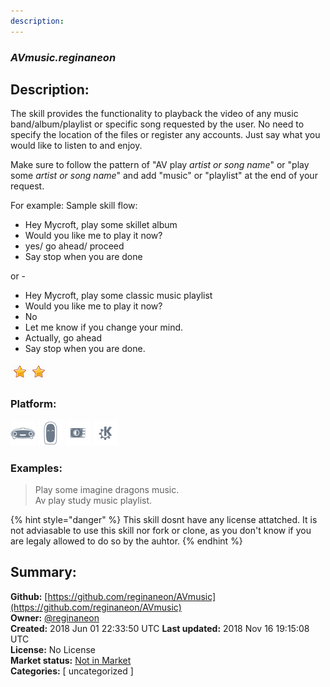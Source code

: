 ```yaml
---
description: 
---
```


### _AVmusic.reginaneon_  
## Description:  
The skill provides the functionality to playback the video of any music band/album/playlist
or specific song requested by the user. No need to specify the location of the files or register any accounts.
Just say what you would like to listen to and enjoy.

Make sure to follow the pattern of "AV play *artist or song name*" or "play some *artist or song name*" and
add "music" or "playlist" at the end of your request.

For example:
Sample skill flow:

- Hey Mycroft, play some skillet album
- Would you like me to play it now?
- yes/ go ahead/ proceed
- Say stop when you are done

or -

- Hey Mycroft, play some classic music playlist
- Would you like me to play it now?
- No
- Let me know if you change your mind.
- Actually, go ahead
- Say stop when you are done.  
  
![](../.gitbook/assets/star.png)![](../.gitbook/assets/star.png)  
  
### Platform:  
 ![Mark I](../.gitbook/assets/mark-1-icon.png)  ![Mark II](../.gitbook/assets/mark-2-icon.png)  ![Picroft](../.gitbook/assets/picroft-icon.png)  ![plasmoid](../.gitbook/assets/kde.png)   
### Examples:  
> Play some imagine dragons music.  
> Av play study music playlist.  
  
{% hint style="danger" %}
This skill dosnt have any license attatched. It is not adviasable to use this skill nor fork or clone, as you don't know if you are legaly allowed to do so by the auhtor.
{% endhint %}
  
## Summary:  
**Github:** [https://github.com/reginaneon/AVmusic](https://github.com/reginaneon/AVmusic)  
**Owner:** [@reginaneon](https://github.com/reginaneon)  
**Created:** 2018 Jun 01 22:33:50 UTC  **Last updated:** 2018 Nov 16 19:15:08 UTC  
**License:** No License  
**Market status:** [Not in Market](https://market.mycroft.ai/skill/)  
**Categories:** [ uncategorized ]   
